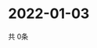 # 2022-01-03
  共 0条

  <!-- BEGIN -->
  <!-- 最后更新时间Mon Jan 03 2022 07:04:47 GMT+0000 (Coordinated Universal Time) -->
  
  <!-- END -->
  
  